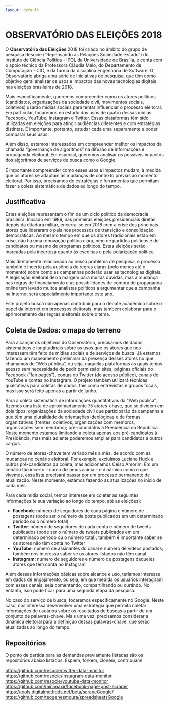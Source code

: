 ```yaml
---
layout: default
---
```


# OBSERVATÓRIO DAS ELEIÇÕES 2018

O **Observatório das Eleições** 2018 foi criado no âmbito do grupo de pesquisa Resocie (“Repensando as Relações Sociedade-Estado”) do Instituto de Ciência Política - IPOL da Universidade de Brasília, e conta com o apoio técnico da Professora Cláudia Melo, do Departamento de Computação - CIC, e da turma da disciplina Engenharia de Software. O Observatório abriga uma série de iniciativas de pesquisa, que têm como objetivo geral analisar os usos e impactos das novas tecnologias digitais nas eleições brasileiras de 2018. 

Mais especificamente, queremos compreender como os atores políticos (candidatos, organizações da sociedade civil, movimentos sociais, coletivos) usarão mídias sociais para tentar influenciar o processo eleitoral. Em particular, focaremos no estudo dos usos de quatro dessas mídias: Facebook, YouTube, Instagram e Twitter. Essas plataformas têm sido utilizadas em eleições para atingir audiências diferentes e com estratégias distintas. É importante, portanto, estudar cada uma separamente e poder comparar seus usos.

Além disso, estamos interessados em compreender melhor os impactos da chamada “governança de algoritmos” na difusão de informações e propaganda eleitoral. Em especial, queremos analisar os possíveis impactos dos algoritmos de serviços de busca como o Google. 

É importante compreender como esses usos e impactos mudam, à medida que os atores se adaptam às mudanças de contexto prévias ao momento eleitoral. Por isso, precisamos de estratégias e ferramentas que permitam fazer a coleta sistemática de dados ao longo do tempo.

## Justificativa

Estas eleições representam o fim de um ciclo político da democracia brasileira. Iniciado em 1989, nas primeiras eleições presidenciais diretas depois da ditadura militar, encerra-se em 2018 com a crise dos principais atores que lideraram o país nos processos de transição e consolidação democráticas. Ao mesmo tempo em que os atores tradicionais estão em crise, não há uma renovação política clara, nem de partidos políticos e de candidatos ou mesmo de programas políticos. Estas eleições serão marcadas pela incerteza quanto às escolhas e pela polarização política. 

Mais diretamente relacionado ao nosso problema de pesquisa, o processo também é incerto pela ausência de regras claras (pelo menos até o momento) sobre como as campanhas poderão usar as tecnologias digitais. A legislação eleitoral deixa margem para muitas dúvidas, mas a mudança nas regras de financiamento e as possibilidades de compra de propaganda online tem levado muitos analistas políticos a argumentar que a campanha na Internet será especialmente importante este ano. 

Este projeto busca não apenas contribuir para o debate acadêmico sobre o papel da Internet em processos eleitorais, mas também colaborar para o aprimoramento das regras eleitorais sobre o tema.

## Coleta de Dados: o mapa do terreno

Para alcançar os objetivos do Observatório, precisamos de dados sistemáticos e longitudinais sobre os usos que os atores que nos interessam têm feito de mídias sociais e de serviços de busca. Já estamos fazendo um mapeamento preliminar da presença desses atores no que chamamos de “Web pública”, ou seja, naquelas plataformas às quais temos acesso sem necessidade de pedir permissão: sites, páginas oficiais do Facebook (“fan pages”), contas do Twitter (de acesso público), canais do YouTube e contas no Instagram. O projeto também utilizará técnicas qualitativas para coletas de dados, tais como entrevistas e grupos focais, mas isso será feito apenas a partir de junho.

Para a coleta sistemática de informações quantitativas da “Web pública”, fizemos uma lista de aproximadamente 75 atores-chave, que se dividem em dois tipos: organizações da sociedade civil que participarão da campanha e que têm uma pluralidade de orientações ideológicas e de formas organizativas (frentes; coletivos; organizações com membros; organizações sem membros); pré-candidatos à Presidência da República. Neste momento estamos limitando a coleta apenas aos pré-candidatos à Presidência, mas mais adiante poderemos ampliar para candidatos a outros cargos. 

O número de atores-chave tem variado mês a mês, de acordo com as mudanças no cenário eleitoral. Por exemplo, excluímos Luciano Huck e outros pré-candidatos da coleta, mas adicionamos Celso Amorim. Em um cenário tão incerto – como dizíamos acima – e dinâmico como o que vivemos, essa lista precisará passar por um processo permanente de atualização. Neste momento, estamos fazendo as atualizações no início de cada mês.

Para cada mídia social, temos interesse em coletar as seguintes informações (e sua variação ao longo do tempo, até as eleições):

* **Facebook**: número de seguidores de cada página e número de postagens (pode ser o número de posts publicados em um determinado período ou o número total)
* **Twitter**: número de seguidores de cada conta e número de tweets publicados (pode ser o número de tweets publicados em um determinado período ou o número total); também é importante saber se os atores não têm conta no Twitter
* **YouTube**: número de assinantes do canal e número de vídeos postados; também nos interessa saber se os atores listados não têm canal
* **Instagram**: número de seguidores e número de postagens daqueles atores que têm conta no Instagram

Além dessas informações básicas sobre alcance e uso, teríamos interesse em dados de engajamento, ou seja, em que medida os usuários interagiram com esses canais, seja comentando, compartilhando ou curtindo. No entanto, isso pode ficar para uma segunda etapa da pesquisa.

No caso do serviço de busca, focaremos especificamente no Google. Neste caso, nos interessa desenvolver uma estratégia que permita coletar informações de usuários sobre os resultados de buscas a partir de um conjunto de palavras-chave. Mais uma vez, precisamos considerar a dinâmica eleitoral para a definição dessas palavras-chave, que serão atualizadas ao longo do tempo.

## Repositórios

O ponto de partida para as demandas previamente listadas são os repositórios abaixo listados. Espiem, forkem, clonem, contribuam!

https://github.com/resocie/twitter-data-monitor
https://github.com/resocie/instagram-data-monitor
https://github.com/resocie/youtube-data-monitor
https://github.com/minimaxir/facebook-page-post-scraper
https://tools.digitalmethods.net/beta/scrapeGoogle/
https://github.com/teogenesmoura/spreadsheetsGoogle
